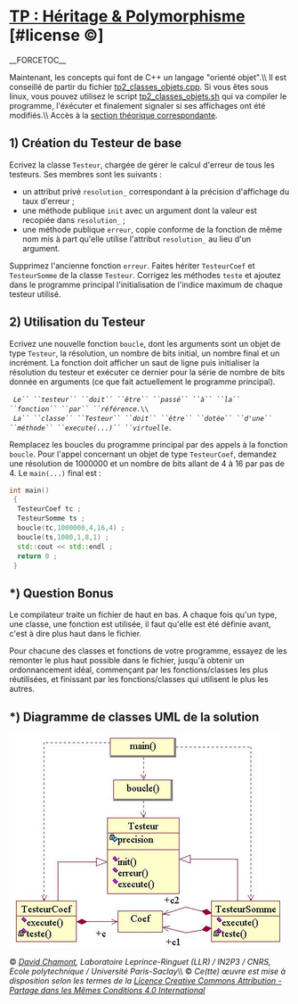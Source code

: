 # [TP : Héritage & Polymorphisme](README.md "wikilink") \[\#license ©\]

\_\_FORCETOC\_\_

Maintenant, les concepts qui font de C++ un langage "orienté objet".\\\\ Il est conseillé de partir du fichier [tp2\_classes\_objets.cpp](coefs-old/tp2_classes_objets.cpp "wikilink"). Si vous êtes sous linux, vous pouvez utilisez le script [tp2\_classes\_objets.sh](coefs-old/tp2_classes_objets.sh "wikilink") qui va compiler le programme, l'éxécuter et finalement signaler si ses affichages ont été modifiés.\\\\ Accès à la [section théorique correspondante](FondamentauxHeritagePolymorphisme "wikilink").

## 1\) Création du Testeur de base

Ecrivez la classe `Testeur`, chargée de gérer le calcul d'erreur de tous les testeurs. Ses membres sont les suivants :

  - un attribut privé `resolution_` correspondant à la précision d'affichage du taux d'erreur ;
  - une méthode publique `init` avec un argument dont la valeur est recopiée dans `resolution_` ;
  - une méthode publique `erreur`, copie conforme de la fonction de même nom mis à part qu'elle utilise l'attribut `resolution_` au lieu d'un argument.

Supprimez l'ancienne fonction `erreur`. Faites hériter `TesteurCoef` et `TesteurSomme` de la classe `Testeur`. Corrigez les méthodes `teste` et ajoutez dans le programme principal l'initialisation de l'indice maximum de chaque testeur utilisé.

## 2\) Utilisation du Testeur

Ecrivez une nouvelle fonction `boucle`, dont les arguments sont un objet de type `Testeur`, la résolution, un nombre de bits initial, un nombre final et un incrément. La fonction doit afficher un saut de ligne puis initialiser la résolution du testeur et exécuter ce dernier pour la série de nombre de bits donnée en arguments (ce que fait actuellement le programme principal).

` `*`Le`` ``testeur`` ``doit`` ``être`` ``passé`` ``à`` ``la`` ``fonction`` ``par`` ``référence.`*`\\`  
` `*`La`` ``classe`` ``Testeur`` ``doit`` ``être`` ``dotée`` ``d'une`` ``méthode`` ``execute(...)`` ``virtuelle.`*

Remplacez les boucles du programme principal par des appels à la fonction `boucle`. Pour l'appel concernant un objet de type `TesteurCoef`, demandez une résolution de 1000000 et un nombre de bits allant de 4 à 16 par pas de 4. Le `main(...)` final est :

``` cpp
int main()
 {
  TesteurCoef tc ;
  TesteurSomme ts ;
  boucle(tc,1000000,4,16,4) ;
  boucle(ts,1000,1,8,1) ;
  std::cout << std::endl ;
  return 0 ;
 }
```

## \*) Question Bonus

Le compilateur traite un fichier de haut en bas. A chaque fois qu'un type, une classe, une fonction est utilisée, il faut qu'elle est été définie avant, c'est à dire plus haut dans le fichier.

Pour chacune des classes et fonctions de votre programme, essayez de les remonter le plus haut possible dans le fichier, jusqu'à obtenir un ordonnancement idéal, commençant par les fonctions/classes les plus réutilisées, et finissant par les fonctions/classes qui utilisent le plus les autres.

## \*) Diagramme de classes UML de la solution

![img/04-heritage-et-polymorphisme.uml.png](img/04-heritage-et-polymorphisme.uml.png "img/04-heritage-et-polymorphisme.uml.png")

© *[David Chamont](http://llr.in2p3.fr/spip.php?page=view_person&personID=121), Laboratoire Leprince-Ringuet (LLR) / IN2P3 / CNRS, Ecole polytechnique / Université Paris-Saclay*\\\\ © *Ce(tte) œuvre est mise à disposition selon les termes de la [Licence Creative Commons Attribution - Partage dans les Mêmes Conditions 4.0 International](http://creativecommons.org/licenses/by-sa/4.0/)*
